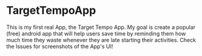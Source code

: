 # TargetTempoApp
This is my first real App, the Target Tempo App. My goal is create a popular (free) android app that will help users save time by reminding them how much time they waste whenever they are late starting their activities. 
Check the Issues for screenshots of the App's UI!
